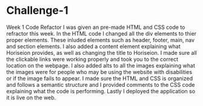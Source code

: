 # Challenge-1
Week 1 Code Refactor 
I was given an pre-made HTML and CSS code to refractor this week. In the HTML code I changed all the div elements to thier proper elements. These inluded elements such as header, footer, main, nav and section elements. I also added a content element explaining what Horiseion provides, as well as changing the title to Horiseion. I made sure all the clickable links were working properly and took you to the correct location on the webpage. I also added alts to all the images explaining what the images were for people who may be using the website with disabilities or if the image fails to appear. I made sure the HTML and CSS is organized and follows a semantic structure and I provided comments to the CSS code explaining what the code is performing. Lastly I deployed the application so it is live on the web.